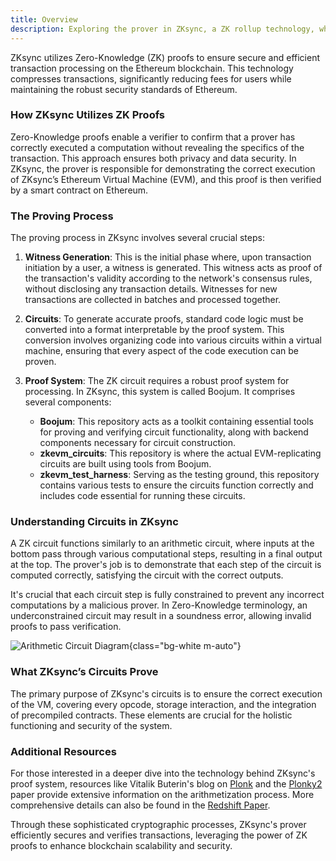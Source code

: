```yaml
---
title: Overview
description: Exploring the prover in ZKsync, a ZK rollup technology, which ensures secure and efficient transaction verification through cryptographic proofs.
---
```


ZKsync utilizes Zero-Knowledge (ZK) proofs to ensure secure and efficient transaction processing on the Ethereum blockchain.
This technology compresses transactions, significantly reducing fees for users while maintaining the robust security standards of Ethereum.

### How ZKsync Utilizes ZK Proofs

Zero-Knowledge proofs enable a verifier to confirm that a prover has correctly executed a computation without revealing the specifics of the transaction.
This approach ensures both privacy and data security.
In ZKsync, the prover is responsible for demonstrating the correct execution of ZKsync’s Ethereum Virtual Machine (EVM),
and this proof is then verified by a smart contract on Ethereum.

### The Proving Process

The proving process in ZKsync involves several crucial steps:

1. **Witness Generation**:
  This is the initial phase where, upon transaction initiation by a user, a witness is generated.
  This witness acts as proof of the transaction's validity according to the network's consensus rules, without disclosing any transaction details.
  Witnesses for new transactions are collected in batches and processed together.

2. **Circuits**:
  To generate accurate proofs, standard code logic must be converted into a format interpretable by the proof system.
  This conversion involves organizing code into various circuits within a virtual machine, ensuring that every aspect of the code execution can be proven.

3. **Proof System**:
  The ZK circuit requires a robust proof system for processing.
  In ZKsync, this system is called Boojum. It comprises several components:
   - **Boojum**:
   This repository acts as a toolkit containing essential tools for proving and verifying circuit functionality,
   along with backend components necessary for circuit construction.
   - **zkevm_circuits**:
   This repository is where the actual EVM-replicating circuits are built using tools from Boojum.
   - **zkevm_test_harness**:
   Serving as the testing ground, this repository contains various tests to ensure the circuits function correctly
   and includes code essential for running these circuits.

### Understanding Circuits in ZKsync

A ZK circuit functions similarly to an arithmetic circuit,
where inputs at the bottom pass through various computational steps,
resulting in a final output at the top.
The prover's job is to demonstrate that each step of the circuit is computed correctly, satisfying the circuit with the correct outputs.

It's crucial that each circuit step is fully constrained to prevent any incorrect computations by a malicious prover.
In Zero-Knowledge terminology, an underconstrained circuit may result in a soundness error, allowing invalid proofs to pass verification.

![Arithmetic Circuit Diagram](/images/zk-stack/circuit.png){class="bg-white m-auto"}

### What ZKsync’s Circuits Prove

The primary purpose of ZKsync's circuits is to ensure the correct execution of the VM, covering every opcode,
storage interaction, and the integration of precompiled contracts.
These elements are crucial for the holistic functioning and security of the system.

### Additional Resources

For those interested in a deeper dive into the technology behind ZKsync's proof system,
resources like Vitalik Buterin's blog on [Plonk](https://vitalik.eth.limo/general/2019/09/22/plonk.html)
and the [Plonky2](https://github.com/mir-protocol/plonky2/blob/main/plonky2/plonky2.pdf)
paper provide extensive information on the arithmetization process.
More comprehensive details can also be found in the [Redshift Paper](https://eprint.iacr.org/2019/1400.pdf).

Through these sophisticated cryptographic processes, ZKsync's prover efficiently secures and verifies transactions,
leveraging the power of ZK proofs to enhance blockchain scalability and security.
